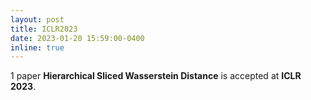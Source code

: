 ```yaml
---
layout: post
title: ICLR2023
date: 2023-01-20 15:59:00-0400
inline: true
---
```


1 paper **Hierarchical Sliced Wasserstein Distance** is accepted at **ICLR 2023**.  